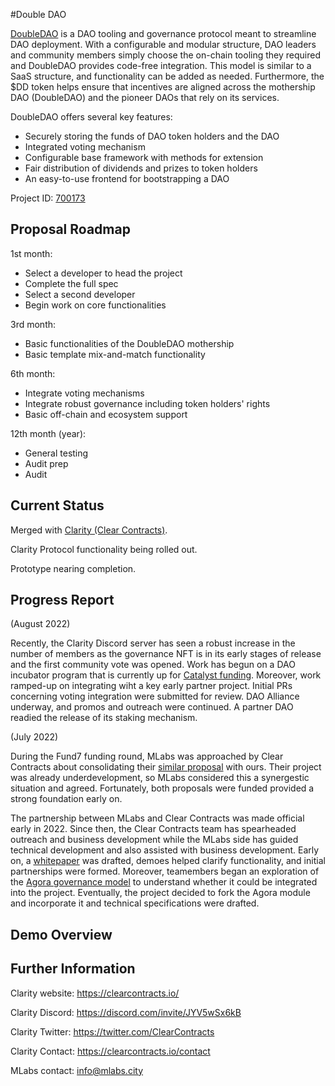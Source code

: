 #Double DAO

[DoubleDAO](https://cardano.ideascale.com/c/idea/384243) is a DAO tooling and governance protocol meant to streamline DAO deployment. With a configurable and modular structure, DAO leaders and community members simply choose the on-chain tooling they required and DoubleDAO provides code-free integration. This model is similar to a SaaS structure, and functionality can be added as needed. Furthermore, the $DD token helps ensure that incentives are aligned across the mothership DAO (DoubleDAO) and the pioneer DAOs that rely on its services.

DoubleDAO offers several key features:

- Securely storing the funds of DAO token holders and the DAO
- Integrated voting mechanism
- Configurable base framework with methods for extension
- Fair distribution of dividends and prizes to token holders
- An easy-to-use frontend for bootstrapping a DAO


Project ID: [700173](https://docs.google.com/spreadsheets/u/0/d/1bfnWFa94Y7Zj0G7dtpo9W1nAYGovJbswipxiHT4UE3g/htmlview#)


## Proposal Roadmap


1st month:
* Select a developer to head the project
* Complete the full spec
* Select a second developer
* Begin work on core functionalities

3rd month:
* Basic functionalities of the DoubleDAO mothership
* Basic template mix-and-match functionality

6th month:
* Integrate voting mechanisms
* Integrate robust governance including token holders' rights
* Basic off-chain and ecosystem support

12th month (year):
* General testing
* Audit prep
* Audit



## Current Status

Merged with [Clarity (Clear Contracts)](https://clearcontracts.io/).

Clarity Protocol functionality being rolled out.

Prototype nearing completion.


## Progress Report

(August 2022)

Recently, the Clarity Discord server has seen a robust increase in the number of members as the governance NFT is in its early stages of release and the first community vote was opened. Work has begun on a DAO incubator program that is currently up for [Catalyst funding](https://cardano.ideascale.com/c/idea/414261). Moreover, work ramped-up on integrating wiht a key early partner project. Initial PRs concerning voting integration were submitted for review. DAO Alliance underway, and promos and outreach were continued. A partner DAO readied the release of its staking mechanism.

(July 2022)

During the Fund7 funding round, MLabs was approached by Clear Contracts about consolidating their [similar proposal](https://cardano.ideascale.com/c/idea/382311) with ours. Their project was already underdevelopment, so MLabs considered this a synergestic situation and agreed. Fortunately, both proposals were funded provided a strong foundation early on.

The partnership between MLabs and Clear Contracts was made official early in 2022. Since then, the Clear Contracts team has spearheaded outreach and business development while the MLabs side has guided technical development and also assisted with business development. Early on, a [whitepaper](https://docsend.com/view/897694qig7qux37e) was drafted, demoes helped clarify functionality, and initial partnerships were formed. Moreover, teamembers began an exploration of the [Agora governance model](https://github.com/Liqwid-Labs/agora) to understand whether it could be integrated into the project. Eventually, the project decided to fork the Agora module and incorporate it and technical specifications were drafted. 

## Demo Overview


## Further Information

Clarity website: https://clearcontracts.io/

Clarity Discord: https://discord.com/invite/JYV5wSx6kB

Clarity Twitter: https://twitter.com/ClearContracts

Clarity Contact: https://clearcontracts.io/contact

MLabs contact: info@mlabs.city
